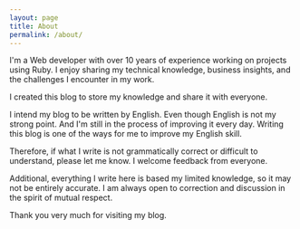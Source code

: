 ```yaml
---
layout: page
title: About
permalink: /about/
---
```


I'm a Web developer with over 10 years of experience working on projects using Ruby.
I enjoy sharing my technical knowledge, business insights, and the challenges I encounter in my work.

I created this blog to store my knowledge and share it with everyone.

I intend my blog to be written by English. Even though English is not my strong point.
And I'm still in the process of improving it every day.
Writing this blog is one of the ways for me to improve my English skill.

Therefore, if what I write is not grammatically correct or difficult to understand, please let me know. I welcome feedback from everyone.

Additional, everything I write here is based my limited knowledge, so it may not be entirely accurate. I am always open to correction and discussion in the spirit of mutual respect.

Thank you very much for visiting my blog.
